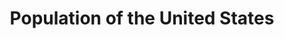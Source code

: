 ---
title: Population of the United States
id: population-of-united-states
script: /examples/maps/population-of-united-states.js
description: undefined
input: undefined
tags: undefined
weight: 1
draft: undefined
---